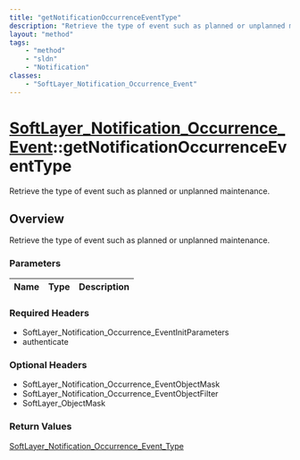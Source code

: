 ```yaml
---
title: "getNotificationOccurrenceEventType"
description: "Retrieve the type of event such as planned or unplanned maintenance."
layout: "method"
tags:
    - "method"
    - "sldn"
    - "Notification"
classes:
    - "SoftLayer_Notification_Occurrence_Event"
---
```

# [SoftLayer_Notification_Occurrence_Event](/reference/services/SoftLayer_Notification_Occurrence_Event)::getNotificationOccurrenceEventType

Retrieve the type of event such as planned or unplanned maintenance.


## Overview 
Retrieve the type of event such as planned or unplanned maintenance.

### Parameters 
|Name | Type | Description |
| --- | --- | --- |


### Required Headers
* SoftLayer_Notification_Occurrence_EventInitParameters
* authenticate

### Optional Headers
* SoftLayer_Notification_Occurrence_EventObjectMask
* SoftLayer_Notification_Occurrence_EventObjectFilter
* SoftLayer_ObjectMask

### Return Values
<a href='/reference/datatypes/SoftLayer_Notification_Occurrence_Event_Type'>SoftLayer_Notification_Occurrence_Event_Type </a>

